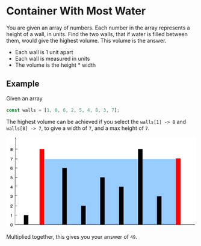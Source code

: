 # Container With Most Water

You are given an array of numbers. Each number in the array represents a height of a wall, in units. Find the two walls, that if water is filled between them, would give the highest volume. This volume is the answer.

- Each wall is 1 unit apart
- Each wall is measured in units
- The volume is the height \* width

## Example

Given an array

```js
const walls = [1, 8, 6, 2, 5, 4, 8, 3, 7];
```

The highest volume can be achieved if you select the `walls[1] -> 8` and `walls[8] -> 7`, to give a width of `7`, and a max height of `7`.

![Example](./example.jpg)

Multiplied together, this gives you your answer of `49`.
